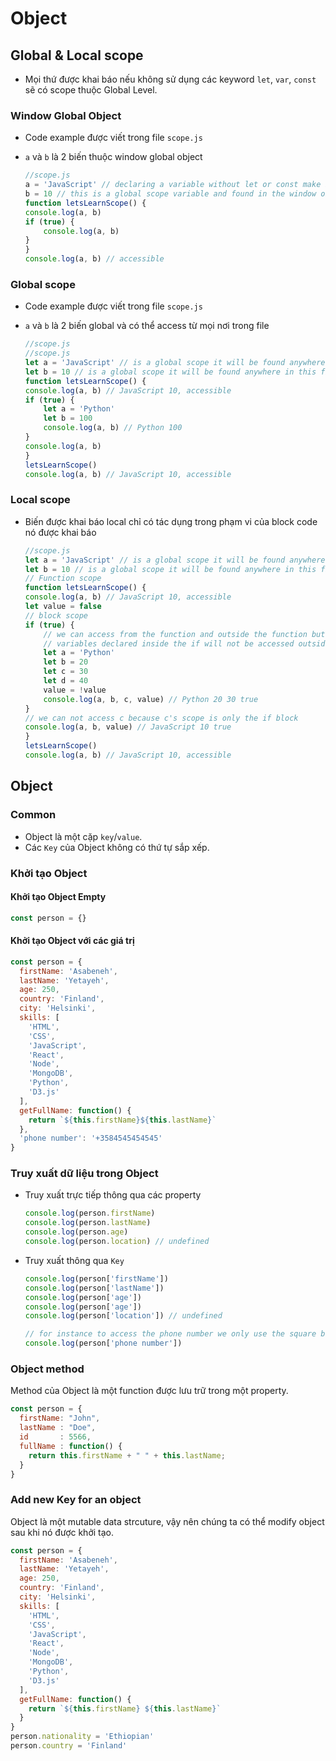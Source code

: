 # Object

## Global & Local scope

- Mọi thứ được khai báo nếu không sử dụng các keyword `let`, `var`, `const` sẽ có scope thuộc Global Level.

### Window Global Object

- Code example được viết trong file `scope.js`
- `a` và `b` là 2 biến thuộc window global object

    ```javascript
    //scope.js
    a = 'JavaScript' // declaring a variable without let or const make it available in window object and this found anywhere
    b = 10 // this is a global scope variable and found in the window object
    function letsLearnScope() {
    console.log(a, b)
    if (true) {
        console.log(a, b)
    }
    }
    console.log(a, b) // accessible
    ```

### Global scope

- Code example được viết trong file `scope.js`
- `a` và `b` là 2 biến global và có thể access từ mọi nơi trong file

    ```javascript
    //scope.js
    //scope.js
    let a = 'JavaScript' // is a global scope it will be found anywhere in this file
    let b = 10 // is a global scope it will be found anywhere in this file
    function letsLearnScope() {
    console.log(a, b) // JavaScript 10, accessible
    if (true) {
        let a = 'Python'
        let b = 100
        console.log(a, b) // Python 100
    }
    console.log(a, b)
    }
    letsLearnScope()
    console.log(a, b) // JavaScript 10, accessible
    ```

### Local scope

- Biến được khai báo local chỉ có tác dụng trong phạm vi của block code nó được khai báo

    ```javascript
    //scope.js
    let a = 'JavaScript' // is a global scope it will be found anywhere in this file
    let b = 10 // is a global scope it will be found anywhere in this file
    // Function scope
    function letsLearnScope() {
    console.log(a, b) // JavaScript 10, accessible
    let value = false
    // block scope
    if (true) {
        // we can access from the function and outside the function but 
        // variables declared inside the if will not be accessed outside the if block
        let a = 'Python'
        let b = 20
        let c = 30
        let d = 40
        value = !value
        console.log(a, b, c, value) // Python 20 30 true
    }
    // we can not access c because c's scope is only the if block
    console.log(a, b, value) // JavaScript 10 true
    }
    letsLearnScope()
    console.log(a, b) // JavaScript 10, accessible
    ```

## Object

### Common

- Object là một cặp `key`/`value`.
- Các `Key` của Object không có thứ tự sắp xếp.

### Khởi tạo Object

#### Khởi tạo Object Empty

```javascript
const person = {}
```

#### Khởi tạo Object với các giá trị

```javascript
const person = {
  firstName: 'Asabeneh',
  lastName: 'Yetayeh',
  age: 250,
  country: 'Finland',
  city: 'Helsinki',
  skills: [
    'HTML',
    'CSS',
    'JavaScript',
    'React',
    'Node',
    'MongoDB',
    'Python',
    'D3.js'
  ],
  getFullName: function() {
    return `${this.firstName}${this.lastName}`
  },
  'phone number': '+3584545454545'
}
```

### Truy xuất dữ liệu trong Object

- Truy xuất trực tiếp thông qua các property
  
    ```javascript
    console.log(person.firstName)
    console.log(person.lastName)
    console.log(person.age)
    console.log(person.location) // undefined
    ```

- Truy xuất thông qua `Key`

    ```javascript
    console.log(person['firstName'])
    console.log(person['lastName'])
    console.log(person['age'])
    console.log(person['age'])
    console.log(person['location']) // undefined

    // for instance to access the phone number we only use the square bracket method
    console.log(person['phone number']) 
    ```

### Object method

Method của Object là một function được lưu trữ trong một property.

```javascript
const person = {
  firstName: "John",
  lastName : "Doe",
  id       : 5566,
  fullName : function() {
    return this.firstName + " " + this.lastName;
  }
}
```

### Add new Key for an object

Object là một mutable data strcuture, vậy nên chúng ta có thể modify object sau khi nó được khởi tạo.

```javascript
const person = {
  firstName: 'Asabeneh',
  lastName: 'Yetayeh',
  age: 250,
  country: 'Finland',
  city: 'Helsinki',
  skills: [
    'HTML',
    'CSS',
    'JavaScript',
    'React',
    'Node',
    'MongoDB',
    'Python',
    'D3.js'
  ],
  getFullName: function() {
    return `${this.firstName} ${this.lastName}`
  }
}
person.nationality = 'Ethiopian'
person.country = 'Finland'
```
